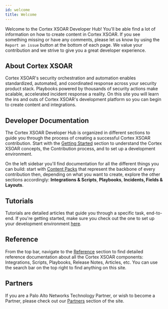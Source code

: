 ```yaml
---
id: welcome
title: Welcome
---
```


Welcome to the Cortex XSOAR Developer Hub! You'll be able find a lot of information on how to create content in Cortex XSOAR. If you see something missing or have any comments, please let us know by using the `Report an issue` button at the bottom of each page. We value your contribution and we strive to give you a great developer experience.

## About Cortex XSOAR

Cortex XSOAR's security orchestration and automation enables standardized, automated, and coordinated response across your security product stack. Playbooks powered by thousands of security actions make scalable, accelerated incident response a reality. On this site you will learn the ins and outs of Cortex XSOAR's development platform so you can begin to create content and integrations.

## Developer Documentation

The Cortex XSOAR Developer Hub is organized in different sections to guide you through the process of creating a successful Cortex XSOAR contribution. Start with the [Getting Started](concepts/getting-started-guide) section to understand the Cortex XSOAR concepts, the Contribution process, and to set up a development environment.

On the left sidebar you'll find documentation for all the different things you can build: start with [Content Packs](integrations/packs-format) that represent the backbone of every contribution then, depending on what you want to create, explore the other sections accordingly: **Integrations & Scripts**, **Playbooks**, **Incidents, Fields & Layouts**.

## Tutorials

Tutorials are detailed  articles that guide you through a specific task, end-to-end. If you're getting started, make sure you check out the one to set up your development environment [here](tutorials/tut-setup-dev).

## Reference

From the top bar, navigate to the [Reference](reference/index) section to find detailed reference documentation about all the Cortex XSOAR components: Integrations, Scripts, Playbooks, Release Notes, Articles, etc. You can use the search bar on the top right to find anything on this site.

## Partners

If you are a Palo Alto Networks Technology Partner, or wish to become a Partner, please check out our [Partners](partners/why-xsoar) section of the site.
